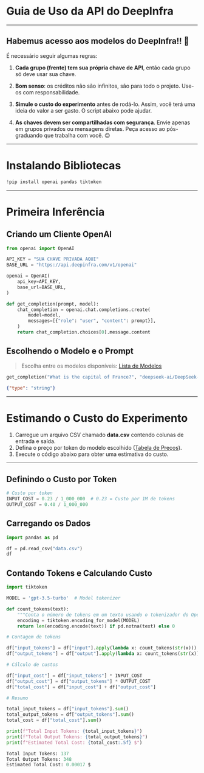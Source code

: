 # Guia de Uso da API do DeepInfra

---

## Habemus acesso aos modelos do DeepInfra!! 🎊

É necessário seguir algumas regras:

1. **Cada grupo (frente) tem sua própria chave de API**, então cada grupo só deve usar sua chave.

2. **Bom senso**: os créditos não são infinitos, são para todo o projeto. Use-os com responsabilidade.

3. **Simule o custo do experimento** antes de rodá-lo. Assim, você terá uma ideia do valor a ser gasto. O script abaixo pode ajudar.

4. **As chaves devem ser compartilhadas com segurança**. Envie apenas em grupos privados ou mensagens diretas. Peça acesso ao pós-graduando que trabalha com você. 😉

---

# Instalando Bibliotecas

```python
!pip install openai pandas tiktoken
```

---

# Primeira Inferência

## Criando um Cliente OpenAI

```python
from openai import OpenAI

API_KEY = "SUA CHAVE PRIVADA AQUI"
BASE_URL = "https://api.deepinfra.com/v1/openai"

openai = OpenAI(
    api_key=API_KEY,
    base_url=BASE_URL,
)

def get_completion(prompt, model):
    chat_completion = openai.chat.completions.create(
        model=model,
        messages=[{"role": "user", "content": prompt}],
    )
    return chat_completion.choices[0].message.content
```

## Escolhendo o Modelo e o Prompt

> Escolha entre os modelos disponíveis: [Lista de Modelos](https://deepinfra.com/models/text-generation)

```python
get_completion("What is the capital of France?", "deepseek-ai/DeepSeek-R1-Turbo")
```

```json
{"type": "string"}
```

---

# Estimando o Custo do Experimento

1. Carregue um arquivo CSV chamado **data.csv** contendo colunas de entrada e saída.
2. Defina o preço por token do modelo escolhido ([Tabela de Preços](https://deepinfra.com/pricing)).
3. Execute o código abaixo para obter uma estimativa do custo.

---

## Definindo o Custo por Token

```python
# Custo por token
INPUT_COST = 0.23 / 1_000_000  # 0.23 = Custo por 1M de tokens
OUTPUT_COST = 0.40 / 1_000_000
```

## Carregando os Dados

```python
import pandas as pd

df = pd.read_csv("data.csv")
df
```

## Contando Tokens e Calculando Custo

```python
import tiktoken

MODEL = 'gpt-3.5-turbo'  # Model tokenizer

def count_tokens(text):
    """Conta o número de tokens em um texto usando o tokenizador do OpenAI."""
    encoding = tiktoken.encoding_for_model(MODEL)
    return len(encoding.encode(text)) if pd.notna(text) else 0

# Contagem de tokens

df["input_tokens"] = df["input"].apply(lambda x: count_tokens(str(x)))
df["output_tokens"] = df["output"].apply(lambda x: count_tokens(str(x)))

# Cálculo de custos

df["input_cost"] = df["input_tokens"] * INPUT_COST
df["output_cost"] = df["output_tokens"] * OUTPUT_COST
df["total_cost"] = df["input_cost"] + df["output_cost"]

# Resumo

total_input_tokens = df["input_tokens"].sum()
total_output_tokens = df["output_tokens"].sum()
total_cost = df["total_cost"].sum()

print(f"Total Input Tokens: {total_input_tokens}")
print(f"Total Output Tokens: {total_output_tokens}")
print(f"Estimated Total Cost: {total_cost:.5f} $")
```

```python
Total Input Tokens: 137
Total Output Tokens: 348
Estimated Total Cost: 0.00017 $
```

